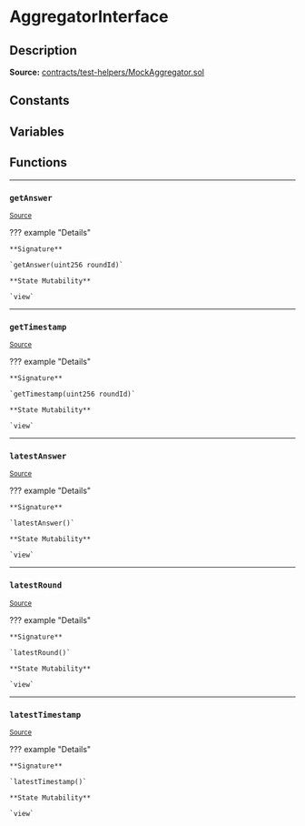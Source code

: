 # AggregatorInterface

## Description


**Source:** [contracts/test-helpers/MockAggregator.sol](https://github.com/Synthetixio/synthetix/tree/develop/contracts/test-helpers/MockAggregator.sol)

## Constants

## Variables

## Functions


---
### `getAnswer`

<sub>[Source](https://github.com/Synthetixio/synthetix/tree/develop/contracts/test-helpers/MockAggregator.sol#L11)</sub>



??? example "Details"

    **Signature**

    `getAnswer(uint256 roundId)`

    **State Mutability**

    `view`


---
### `getTimestamp`

<sub>[Source](https://github.com/Synthetixio/synthetix/tree/develop/contracts/test-helpers/MockAggregator.sol#L13)</sub>



??? example "Details"

    **Signature**

    `getTimestamp(uint256 roundId)`

    **State Mutability**

    `view`


---
### `latestAnswer`

<sub>[Source](https://github.com/Synthetixio/synthetix/tree/develop/contracts/test-helpers/MockAggregator.sol#L5)</sub>



??? example "Details"

    **Signature**

    `latestAnswer()`

    **State Mutability**

    `view`


---
### `latestRound`

<sub>[Source](https://github.com/Synthetixio/synthetix/tree/develop/contracts/test-helpers/MockAggregator.sol#L9)</sub>



??? example "Details"

    **Signature**

    `latestRound()`

    **State Mutability**

    `view`


---
### `latestTimestamp`

<sub>[Source](https://github.com/Synthetixio/synthetix/tree/develop/contracts/test-helpers/MockAggregator.sol#L7)</sub>



??? example "Details"

    **Signature**

    `latestTimestamp()`

    **State Mutability**

    `view`

